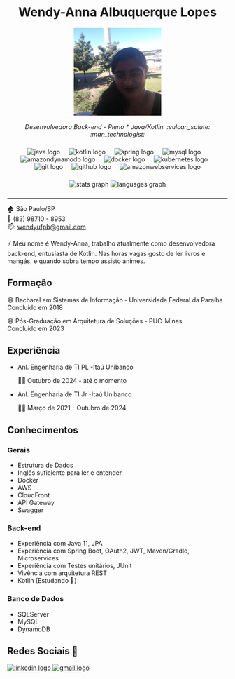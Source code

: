 <p align="center">	
	<h1 align="center">Wendy-Anna Albuquerque Lopes</h1>
</p>
<p align="center">
	<img src="Profile.jpg" width="200">
</p>
<p>
    <p align="center"><em>Desenvolvedora Back-end - Pleno * Java/Kotlin. :vulcan_salute: :man_technologist:</em></p>
</p>

###
	
 <p align="center">
	  <img src="https://cdn.jsdelivr.net/gh/devicons/devicon/icons/java/java-original.svg" height="30" alt="java logo"  />
	  <img width="12" />
	  <img src="https://cdn.jsdelivr.net/gh/devicons/devicon/icons/kotlin/kotlin-original.svg" height="30" alt="kotlin logo"  />
	  <img width="12" />
	  <img src="https://cdn.jsdelivr.net/gh/devicons/devicon/icons/spring/spring-original.svg" height="30" alt="spring logo"  />
	  <img width="12" />
	  <img src="https://cdn.jsdelivr.net/gh/devicons/devicon/icons/mysql/mysql-original.svg" height="30" alt="mysql logo"  />
	  <img width="12" />
	  <img src="https://cdn.simpleicons.org/amazondynamodb/4053D6" height="30" alt="amazondynamodb logo"  />
	  <img width="12" />
	  <img src="https://cdn.jsdelivr.net/gh/devicons/devicon/icons/docker/docker-original.svg" height="30" alt="docker logo"  />
	  <img width="12" />
	  <img src="https://cdn.jsdelivr.net/gh/devicons/devicon/icons/kubernetes/kubernetes-plain.svg" height="30" alt="kubernetes logo"  />
	  <img width="12" />
	  <img src="https://cdn.jsdelivr.net/gh/devicons/devicon/icons/git/git-original.svg" height="30" alt="git logo"  />
	  <img width="12" />
	  <img src="https://cdn.jsdelivr.net/gh/devicons/devicon/icons/github/github-original.svg" height="30" alt="github logo"  />
	  <img width="12" />
	  <img src="https://skillicons.dev/icons?i=aws" height="30" alt="amazonwebservices logo"  />
</p>



###

<div align="center">
  <img src="https://github-readme-stats.vercel.app/api?username=Wendy-Anna&hide_title=false&hide_rank=false&show_icons=true&include_all_commits=true&count_private=true&disable_animations=false&theme=dracula&locale=en&hide_border=false&order=1" height="150" alt="stats graph"  />
  <img src="https://github-readme-stats.vercel.app/api/top-langs?username=Wendy-Anna&locale=en&hide_title=false&layout=compact&card_width=320&langs_count=5&theme=dracula&hide_border=false&order=2" height="150" alt="languages graph"  />
</div>

###


<hr>

:house:    São Paulo/SP <br>
:iphone:   (83) 98710 - 8953 <br>
📫:  wendyufpb@gmail.com

⚡ Meu nome é Wendy-Anna, trabalho atualmente como desenvolvedora back-end, entusiasta de Kotlin. Nas horas vagas gosto de ler livros e mangás, e quando sobra tempo assisto animes.

## Formação
😄 Bacharel em Sistemas de Informação - Universidade Federal da Paraíba <br>
Concluído em 2018

😄 Pós-Graduação em Arquitetura de Soluções - PUC-Minas <br>
Concluído em 2023

## Experiência
* Anl. Engenharia de TI PL -Itaú Unibanco <p>
👩‍💻 Outubro de 2024 - até o momento
* Anl. Engenharia de TI Jr -Itaú Unibanco<p>
👩‍💻 Março de 2021 - Outubro de 2024

## Conhecimentos

### Gerais
* Estrutura de Dados
* Inglês suficiente para ler e entender
* Docker
* AWS
* CloudFront
* API Gateway 
* Swagger

### Back-end
* Experiência com Java 11, JPA
* Experiência com Spring Boot, OAuth2, JWT, Maven/Gradle, Microservices
* Experiência com Testes unitários, JUnit
* Vivência com arquitetura REST
* Kotlin  (Estudando 🌱)

### Banco de Dados
* SQLServer
* MySQL
* DynamoDB


## Redes Sociais 💬
<div align="left">
  <a href="https://www.linkedin.com/in/wendy-anna-albuquerque-lopes-48849341/" target="_blank">
    <img src="https://raw.githubusercontent.com/maurodesouza/profile-readme-generator/master/src/assets/icons/social/linkedin/default.svg" width="52" height="40" alt="linkedin logo"  />
  </a>
  <a href="wendyufpb@gmail.com" target="_blank">
    <img src="https://raw.githubusercontent.com/maurodesouza/profile-readme-generator/master/src/assets/icons/social/gmail/default.svg" width="52" height="40" alt="gmail logo"  />
  </a>
</div>

###


